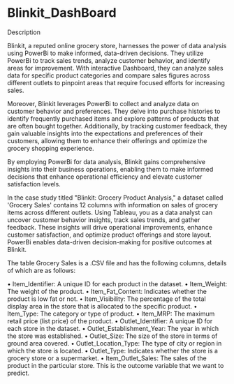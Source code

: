 # Blinkit_DashBoard
Description

Blinkit, a reputed online grocery store, harnesses the power of data analysis using PowerBi to make informed, data-driven decisions. They utilize PowerBi to track sales trends, analyze customer behavior, and identify areas for improvement. With interactive Dashboard, they can analyze sales data for specific product categories and compare sales figures across different outlets to pinpoint areas that require focused efforts for increasing sales.

Moreover, Blinkit leverages PowerBi to collect and analyze data on customer behavior and preferences. They delve into purchase histories to identify frequently purchased items and explore patterns of products that are often bought together. Additionally, by tracking customer feedback, they gain valuable insights into the expectations and preferences of their customers, allowing them to enhance their offerings and optimize the grocery shopping experience.

By employing PowerBi for data analysis, Blinkit gains comprehensive insights into their business operations, enabling them to make informed decisions that enhance operational efficiency and elevate customer satisfaction levels.

In the case study titled "Blinkit: Grocery Product Analysis," a dataset called 'Grocery Sales' contains 12 columns with information on sales of grocery items across different outlets. Using Tableau, you as a data analyst can uncover customer behavior insights, track sales trends, and gather feedback. These insights will drive operational improvements, enhance customer satisfaction, and optimize product offerings and store layout. PowerBi enables data-driven decision-making for positive outcomes at Blinkit.

The table Grocery Sales is a .CSV file and has the following columns, details of which are as follows:

•	Item_Identifier: A unique ID for each product in the dataset.
•	Item_Weight: The weight of the product.
•	Item_Fat_Content: Indicates whether the product is low fat or not.
•	Item_Visibility: The percentage of the total display area in the store that is allocated to the specific product.
•	Item_Type: The category or type of product.
•	Item_MRP: The maximum retail price (list price) of the product.
•	Outlet_Identifier: A unique ID for each store in the dataset.
•	Outlet_Establishment_Year: The year in which the store was established.
•	Outlet_Size: The size of the store in terms of ground area covered.
•	Outlet_Location_Type: The type of city or region in which the store is located.
•	Outlet_Type: Indicates whether the store is a grocery store or a supermarket.
•	Item_Outlet_Sales: The sales of the product in the particular store. This is the outcome variable that we want to predict.

